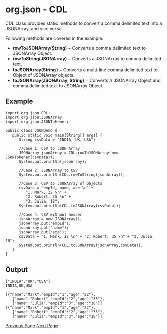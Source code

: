# org.json - CDL
CDL class provides static methods to convert a comma delimited text into a JSONArray, and vice versa.

Following methods are covered in the example.

   * **rowToJSONArray(String)** − Converts a comma delimited text to JSONArray Object.
   * **rowToString(JSONArray)** − Converts a JSONArray to comma delimited text.
   * **toJSONArray(String)** − Converts a multi-line comma delimited text to Object of JSONArray objects.
   * **toJSONArray(JSONArray, String)** − Converts a JSONArray Object and comma delimited text to JSONArray Object.

## Example
```
import org.json.CDL;
import org.json.JSONArray;
import org.json.JSONTokener;

public class JSONDemo {
   public static void main(String[] args) {
      String csvData = "INDIA, UK, USA";

      //Case 1: CSV to JSON Array 
      JSONArray jsonArray = CDL.rowToJSONArray(new JSONTokener(csvData));        
      System.out.println(jsonArray);

      //Case 2: JSONArray to CSV        
      System.out.println(CDL.rowToString(jsonArray));

      //Case 3: CSV to JSONArray of Objects
      csvData = "empId, name, age \n" +
         "1, Mark, 22 \n" +
         "2, Robert, 35 \n" +
         "3, Julia, 18";
      System.out.println(CDL.toJSONArray(csvData));

      //Case 4: CSV without header        
      jsonArray = new JSONArray();
      jsonArray.put("empId");
      jsonArray.put("name");
      jsonArray.put("age");
      csvData = "1, Mark, 22 \n" + "2, Robert, 35 \n" + "3, Julia, 18";
      System.out.println(CDL.toJSONArray(jsonArray,csvData));
   }
}
```
## Output
```
["INDIA","UK","USA"]
INDIA,UK,USA

[{"name":"Mark","empId":"1","age":"22"},
   {"name":"Robert","empId":"2","age":"35"},
   {"name":"Julia","empId":"3","age":"18"}]
[{"name":"Mark","empId":"1","age":"22"},
   {"name":"Robert","empId":"2","age":"35"},
   {"name":"Julia","empId":"3","age":"18"}]
```

[Previous Page](../org_json/org_json_environment.md) [Next Page](../org_json/org_json_cookie.md) 
